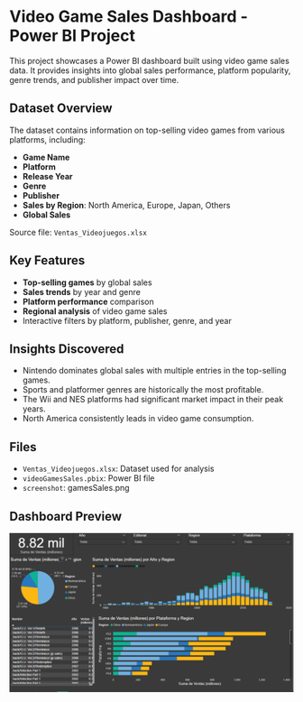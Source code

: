 # Video Game Sales Dashboard - Power BI Project

This project showcases a Power BI dashboard built using video game sales data. It provides insights into global sales performance, platform popularity, genre trends, and publisher impact over time.

## Dataset Overview

The dataset contains information on top-selling video games from various platforms, including:

- **Game Name**
- **Platform**
- **Release Year**
- **Genre**
- **Publisher**
- **Sales by Region**: North America, Europe, Japan, Others
- **Global Sales**

Source file: `Ventas_Videojuegos.xlsx`

## Key Features

- **Top-selling games** by global sales
- **Sales trends** by year and genre
- **Platform performance** comparison
- **Regional analysis** of video game sales
- Interactive filters by platform, publisher, genre, and year

## Insights Discovered

- Nintendo dominates global sales with multiple entries in the top-selling games.
- Sports and platformer genres are historically the most profitable.
- The Wii and NES platforms had significant market impact in their peak years.
- North America consistently leads in video game consumption.


## Files

- `Ventas_Videojuegos.xlsx`: Dataset used for analysis
- `videoGamesSales.pbix`: Power BI file
- `screenshot`: gamesSales.png

## Dashboard Preview
![Graphics](gamesSales.png)
